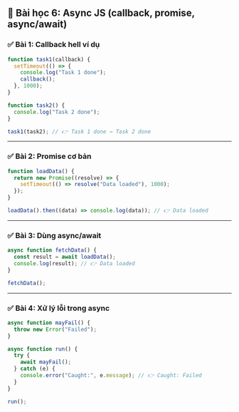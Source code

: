 ## 🧠 Bài học 6: Async JS (callback, promise, async/await)

### ✅ Bài 1: Callback hell ví dụ
```js
function task1(callback) {
  setTimeout(() => {
    console.log("Task 1 done");
    callback();
  }, 1000);
}

function task2() {
  console.log("Task 2 done");
}

task1(task2); // 👉 Task 1 done → Task 2 done
```

---

### ✅ Bài 2: Promise cơ bản
```js
function loadData() {
  return new Promise((resolve) => {
    setTimeout(() => resolve("Data loaded"), 1000);
  });
}

loadData().then((data) => console.log(data)); // 👉 Data loaded
```

---

### ✅ Bài 3: Dùng async/await
```js
async function fetchData() {
  const result = await loadData();
  console.log(result); // 👉 Data loaded
}

fetchData();
```

---

### ✅ Bài 4: Xử lý lỗi trong async
```js
async function mayFail() {
  throw new Error("Failed");
}

async function run() {
  try {
    await mayFail();
  } catch (e) {
    console.error("Caught:", e.message); // 👉 Caught: Failed
  }
}

run();
```